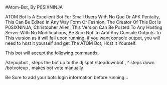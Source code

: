#Atom-Bot, By P0SIXNINJA

ATOM Bot Is A Excellent Bot For Small Users With No Que Or AFK Pentalty, This Can Be Edited In Any Way Form Or Fashion, 
The Creator Of This Bot Is P0SIXNINJA, Christopher Allen,
This Version Can Be Posted To Any Hosting Server With No Modifications, Be Sure Not To Add Any Console Outputs To
This version as it will fail upon running, if you want console output, you will need to host it yourself and get The ATOM Bot, Host It Yourself.


This bot will accept the following commands, 

/stepupbot , steps the bot up to the dj spot
/stepdownbot , ^ steps down
/botvoteup , makes bot vote manually


Be Sure to add your bots login information before running...


